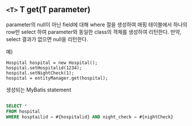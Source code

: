 ## `<T>` T get(T parameter) ##

parameter의 null이 아닌 field에 대해 where 절을 생성하여 매핑 테이블에서 하나의 row만 select 하여 parameter와 동일한 class의 객체를 생성하여 리턴한다. 만약, select 결과가 없으면 null을 리턴한다.

예)
```
Hospital hospital = new Hospital();
hospital.setHospitalid(1234);
hospital.setNightCheck(1);
hospital = entityManager.get(hospital);
```

생성되는 MyBatis statement
```sql

SELECT *
FROM hospital
WHERE hosptailid = #{hospitalid} AND night_check = #{nightCheck}
```